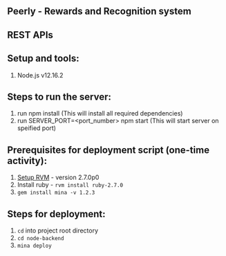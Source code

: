 ## Peerly - Rewards and Recognition system
## REST APIs

## Setup and tools:

1. Node.js v12.16.2


## Steps to run the server:
1. run npm install  (This will install all required dependencies)
2. run SERVER_PORT=<port_number> npm start (This will start server on speified port)


## Prerequisites for deployment script (one-time activity):
1. [Setup RVM](https://rvm.io/rvm/install) - version 2.7.0p0
2. Install ruby - `rvm install ruby-2.7.0`
3. `gem install mina -v 1.2.3`


## Steps for deployment:

1. `cd` into project root directory
2. `cd node-backend`
3. `mina deploy`
